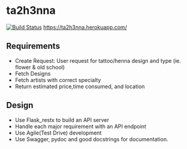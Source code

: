 # ta2h3nna
[![Build Status](https://app.travis-ci.com/dutchhagelslag/ta2h3nna.svg?branch=master)](https://app.travis-ci.com/dutchhagelslag/ta2h3nna)
https://ta2h3nna.herokuapp.com/

## Requirements
- Create Request: User request for tattoo/henna design and type (ie. flower & old school)
- Fetch Designs
- Fetch artists with correct specialty
- Return estimated price,time consumed, and location





## Design
- Use Flask_restx to build an API server
- Handle each major requirement with an API endpoint
- Use Agile(Test Drive) development
- Use Swagger, pydoc and good docstrings for documentation.
